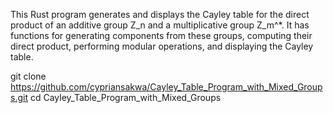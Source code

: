 This Rust program generates and displays the Cayley table for the direct product of an additive group Z_n and a multiplicative group Z_m^*. 
It has functions for generating components from these groups, computing their direct product, performing modular operations, and displaying the Cayley table.

git clone https://github.com/cypriansakwa/Cayley_Table_Program_with_Mixed_Groups.git
cd Cayley_Table_Program_with_Mixed_Groups
